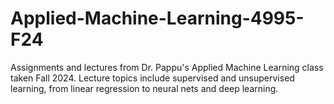 # Applied-Machine-Learning-4995-F24
Assignments and lectures from Dr. Pappu's Applied Machine Learning class taken Fall 2024. Lecture topics include supervised and unsupervised learning, from linear regression to neural nets and deep learning.
